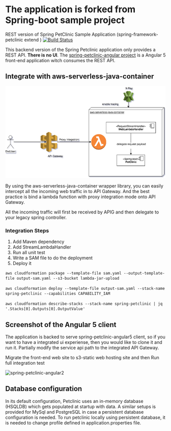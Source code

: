 # The application is forked from Spring-boot sample project

REST version of Spring PetClinic Sample Application (spring-framework-petclinic extend ) [![Build Status](https://travis-ci.org/spring-petclinic/spring-petclinic-rest.png?branch=master)](https://travis-ci.org/spring-petclinic/spring-petclinic-rest/)

This backend version of the Spring Petclinic application only provides a REST API. **There is no UI**.
The [spring-petclinic-angular project](https://github.com/spring-petclinic/spring-petclinic-angular) is a Angular 5 front-end application witch consumes the REST API.

## Integrate with aws-serverless-java-container

![image](src/main/resources/images/SpringBoot-lambda-wrapper.png)

By using the aws-serverless-java-container wrapper library, you can easily intercept all the incoming web traffic in to API Gateway.
And the best practice is bind a lambda function with proxy integration mode onto API Gateway. 

All the incoming traffic will first be received by APIG and then delegate to your legacy spring controller.

### Integration Steps 

1. Add Maven dependency
2. Add StreamLambdaHandler
3. Run all unit test
4. Write a SAM file to do the deployment
5. Deploy it

```
aws cloudformation package --template-file sam.yaml --output-template-file output-sam.yaml --s3-bucket lambda-jar-upload

aws cloudformation deploy --template-file output-sam.yaml --stack-name spring-petclinic --capabilities CAPABILITY_IAM 

aws cloudformation describe-stacks --stack-name spring-petclinic | jq '.Stacks[0].Outputs[0].OutputValue'

```

## Screenshot of the Angular 5 client

The application is backed to serve spring-petclinic-angular5 client, so if you want to have a integrated ui experiense, then you would like to clone it and run it.
Partially modify the service api path to the integrated API Gateway.

Migrate the front-end web site to s3-static web hosting site and then Run full integration test

<img width="1427" alt="spring-petclinic-angular2" src="https://cloud.githubusercontent.com/assets/838318/23263243/f4509c4a-f9dd-11e6-951b-69d0ef72d8bd.png">


## Database configuration

In its default configuration, Petclinic uses an in-memory database (HSQLDB) which
gets populated at startup with data.
A similar setups is provided for MySql and PostgreSQL in case a persistent database configuration is needed.
To run petclinic locally using persistent database, it is needed to change profile defined in application.properties file.
